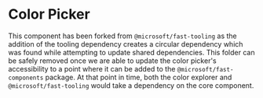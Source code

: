 # Color Picker

This component has been forked from `@microsoft/fast-tooling` as the addition of the tooling dependency creates a circular dependency which was found while attempting to update shared dependencies. This folder can be safely removed once we are able to update the color picker's accessibility to a point where it can be added to the `@microsoft/fast-components` package. At that point in time, both the color explorer and `@microsoft/fast-tooling` would take a dependency on the core component.